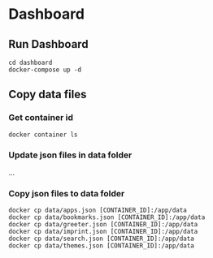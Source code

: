# Dashboard

## Run Dashboard

```
cd dashboard
docker-compose up -d
```

## Copy data files

### Get container id

```
docker container ls
```

### Update json files in data folder

...

### Copy json files to data folder

```
docker cp data/apps.json [CONTAINER_ID]:/app/data
docker cp data/bookmarks.json [CONTAINER_ID]:/app/data
docker cp data/greeter.json [CONTAINER_ID]:/app/data
docker cp data/imprint.json [CONTAINER_ID]:/app/data
docker cp data/search.json [CONTAINER_ID]:/app/data
docker cp data/themes.json [CONTAINER_ID]:/app/data
```
